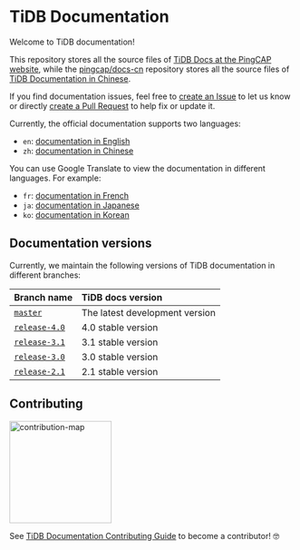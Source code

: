 # TiDB Documentation

Welcome to TiDB documentation!

This repository stores all the source files of [TiDB Docs at the PingCAP website](https://pingcap.com/docs/stable/), while the [pingcap/docs-cn](https://github.com/pingcap/docs-cn) repository stores all the source files of [TiDB Documentation in Chinese](https://pingcap.com/docs-cn/stable/).

If you find documentation issues, feel free to [create an Issue](https://github.com/pingcap/docs/issues/new/choose) to let us know or directly [create a Pull Request](/CONTRIBUTING.md#how-to-contribute) to help fix or update it.

Currently, the official documentation supports two languages:

- `en`: [documentation in English](https://docs.pingcap.com/tidb/stable)
- `zh`: [documentation in Chinese](https://docs.pingcap.com/zh/tidb/stable)

You can use Google Translate to view the documentation in different languages. For example:

- `fr`: [documentation in French](http://translate.google.com/translate?hl=en&sl=en&tl=fr&u=https%3A%2F%2Fgithub.com%2Fpingcap%2Fdocs%2Fblob%2Frelease-2.1%2FTOC.md)
- `ja`: [documentation in Japanese](http://translate.google.com/translate?hl=en&sl=en&tl=ja&u=https%3A%2F%2Fgithub.com%2Fpingcap%2Fdocs%2Fblob%2Frelease-2.1%2FTOC.md)
- `ko`: [documentation in Korean](http://translate.google.com/translate?hl=en&sl=en&tl=ko&u=https%3A%2F%2Fgithub.com%2Fpingcap%2Fdocs%2Fblob%2Frelease-2.1%2FTOC.md)

## Documentation versions

Currently, we maintain the following versions of TiDB documentation in different branches:

| Branch name | TiDB docs version |
| :---------|:----------|
| [`master`](https://github.com/pingcap/docs/tree/master) | The latest development version |
| [`release-4.0`](https://github.com/pingcap/docs/tree/release-4.0) | 4.0 stable version |
| [`release-3.1`](https://github.com/pingcap/docs/tree/release-3.1) | 3.1 stable version |
| [`release-3.0`](https://github.com/pingcap/docs/tree/release-3.0) | 3.0 stable version |
| [`release-2.1`](https://github.com/pingcap/docs/tree/release-2.1) | 2.1 stable version |

## Contributing

[<img src="media/contribution-map.png" alt="contribution-map" width="180">](https://github.com/pingcap/community/tree/master/special-interest-groups/sig-docs)

See [TiDB Documentation Contributing Guide](/CONTRIBUTING.md) to become a contributor! 🤓
